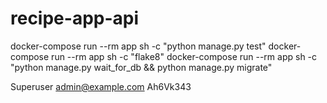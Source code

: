 # recipe-app-api
docker-compose run --rm app sh -c "python manage.py test"
docker-compose run --rm app sh -c "flake8"
docker-compose run --rm app sh -c "python manage.py wait_for_db && python manage.py migrate"

Superuser
admin@example.com
Ah6Vk343